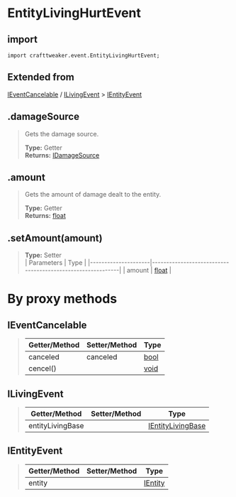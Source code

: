 # EntityLivingHurtEvent

## import
`import crafttweaker.event.EntityLivingHurtEvent;`

## Extended from
[IEventCancelable](/CraftTweaker/Vanilla/Events/IEventCancelable.md) / [ILivingEvent](/CraftTweaker/Vanilla/Events/ILivingEvent.md) > [IEntityEvent](CraftTweaker/Vanilla/Events/IEntityEvent.md)

## .damageSource
> Gets the damage source.
>
> **Type:** Getter  
> **Returns:** [IDamageSource](CraftTweaker/Vanilla/Damage/IDamageSource.md)

## .amount
> Gets the amount of damage dealt to the entity.
>
> **Type:** Getter  
> **Returns:** [float](/CraftTweaker/Vanilla/Base-Types/float.md)

## .setAmount(amount)
>
>
> **Type:** Setter  
> | Parameters          | Type                                                       |
> |---------------------|------------------------------------------------------------|
> | amount              | [float](/CraftTweaker/Vanilla/Base-Types/float.md)         |

# By proxy methods

## IEventCancelable
> | Getter/Method   | Setter/Method     | Type                                                              |
> |-----------------|-------------------|-------------------------------------------------------------------|
> | canceled        | canceled          | [bool](/CraftTweaker/Vanilla/Base-Types/bool.md)                  |
> | cencel()        |                   | [void](/CraftTweaker/Vanilla/Base-Types/void.md)                  |

## ILivingEvent
> | Getter/Method   | Setter/Method     | Type                                                                         |
> |-----------------|-------------------|------------------------------------------------------------------------------|
> | entityLivingBase|                   | [IEntityLivingBase](/CraftTweaker/Vanilla/Entities/IEntityLivingBase.md)     |

## IEntityEvent
> | Getter/Method   | Setter/Method     | Type                                                               |
> |-----------------|-------------------|--------------------------------------------------------------------|
> | entity          |                   | [IEntity](/CraftTweaker/Vanilla/Entities/IEntity.md)               |